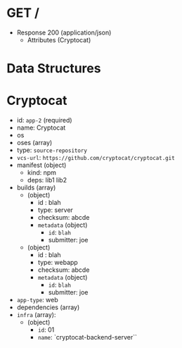 # GET /
+ Response 200 (application/json)
    + Attributes (Cryptocat)

# Data Structures

# Cryptocat

- id: `app-2` (required)
- name: Cryptocat
- os
- oses (array)
- type: `source-repository`
- `vcs-url`: `https://github.com/cryptocat/cryptocat.git`
- manifest (object)
    - kind: npm
    - deps: lib1 lib2
- builds (array)
    - (object)
        - id : blah
        - type: server
        - checksum: abcde
        - `metadata` (object)
            - `id`: `blah`
            - submitter: joe
    - (object)
        - id : blah
        - type: webapp
        - checksum: abcde
        - `metadata` (object)
            - `id`: `blah`
            - submitter: joe
- `app-type`: web
- dependencies (array)
- `infra` (array):
    - (object)
        - `id`: 01
        - `name`: `cryptocat-backend-server``
